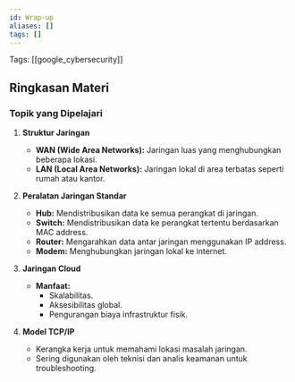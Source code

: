 ```yaml
---
id: Wrap-up
aliases: []
tags: []
---
```


Tags: [[google_cybersecurity]]

## Ringkasan Materi

### Topik yang Dipelajari

1. **Struktur Jaringan**

   - **WAN (Wide Area Networks):** Jaringan luas yang menghubungkan beberapa lokasi.
   - **LAN (Local Area Networks):** Jaringan lokal di area terbatas seperti rumah atau kantor.

2. **Peralatan Jaringan Standar**

   - **Hub:** Mendistribusikan data ke semua perangkat di jaringan.
   - **Switch:** Mendistribusikan data ke perangkat tertentu berdasarkan MAC address.
   - **Router:** Mengarahkan data antar jaringan menggunakan IP address.
   - **Modem:** Menghubungkan jaringan lokal ke internet.

3. **Jaringan Cloud**

   - **Manfaat:**
     - Skalabilitas.
     - Aksesibilitas global.
     - Pengurangan biaya infrastruktur fisik.

4. **Model TCP/IP**
   - Kerangka kerja untuk memahami lokasi masalah jaringan.
   - Sering digunakan oleh teknisi dan analis keamanan untuk troubleshooting.
